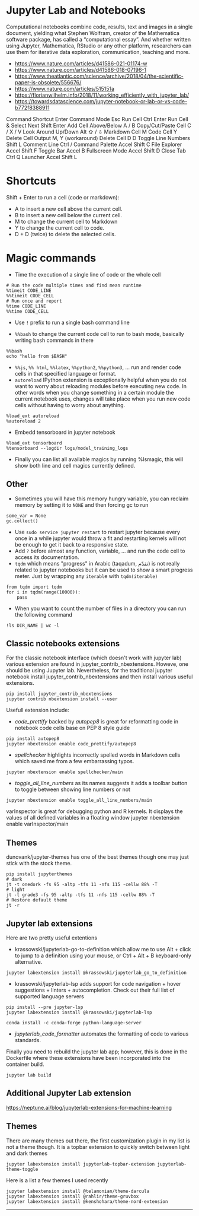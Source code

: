 Jupyter Lab and Notebooks
=========

Computational notebooks combine code, results, text and images in a single document, yielding what Stephen Wolfram, creator of the Mathematica software package, has called a “computational essay”. And whether written using Jupyter, Mathematica, RStudio or any other platform, researchers can use them for iterative data exploration, communication, teaching and more.
- https://www.nature.com/articles/d41586-021-01174-w
- https://www.nature.com/articles/d41586-018-07196-1
- https://www.theatlantic.com/science/archive/2018/04/the-scientific-paper-is-obsolete/556676/
- https://www.nature.com/articles/515151a
- https://florianwilhelm.info/2018/11/working_efficiently_with_jupyter_lab/
- https://towardsdatascience.com/jupyter-notebook-or-lab-or-vs-code-b772f8388911

Command	Shortcut
Enter Command Mode	Esc
Run Cell	Ctrl Enter
Run Cell & Select Next	Shift Enter
Add Cell Above/Below	A / B
Copy/Cut/Paste Cell	C / X / V
Look Around Up/Down	Alt ⇧ / ⇩
Markdown Cell	M
Code Cell	Y
Delete Cell Output	M, Y (workaround)
Delete Cell	D D
Toggle Line Numbers	Shift L
Comment Line	Ctrl /
Command Palette	Accel Shift C
File Explorer	Accel Shift F
Toggle Bar	Accel B
Fullscreen Mode	Accel Shift D
Close Tab	Ctrl Q
Launcher	Accel Shift L

# Shortcuts

Shift + Enter to run a cell (code or markdown):
- A to insert a new cell above the current cell.
- B to insert a new cell below the current cell.
- M to change the current cell to Markdown
- Y to change the current cell to code.
- D + D (twice) to delete the selected cells.

# Magic commands

- Time the execution of a single line of code or the whole cell

```
# Run the code multiple times and find mean runtime 
%timeit CODE_LINE 
%%timeit CODE_CELL 
# Run once and report 
%time CODE_LINE 
%%time CODE_CELL
```

- Use `!` prefix to run a single bash command line

- `%%bash` to change the current code cell to run to bash mode, basically writing bash commands in there

```
%%bash
echo "hello from $BASH"
```

- `%%js`, `%% html`, `%%latex`, `%%python2`, `%%python3`, ... run and render code cells in that specified language or format.
- `autoreload` IPython extension is exceptionally helpful when you do not want to worry about reloading modules before executing new code. In other words when you change something in a certain module the current notebook uses, changes will take place when you run new code cells without having to worry about anything.

```
%load_ext autoreload
%autoreload 2
```

- Embedd tensorboard in jupyter notebook

```
%load_ext tensorboard
%tensorboard --logdir logs/model_training_logs
```

- Finally you can list all available magics by running %lsmagic, this will show both line and cell magics currently defined.

## Other
- Sometimes you will have this memory hungry variable, you can reclaim memory by setting it to `NONE` and then forcing gc to run

```
some_var = None
gc.collect()
```
- Use `sudo service jupyter restart` to restart jupyter because every once in a while jupyter would throw a fit and restarting kernels will not be enough to get it back to a responsive state.
- Add `?` before almost any function, variable, ... and run the code cell to access its documentation.
- `tqdm` which means "progress" in Arabic (taqadum, تقدّم) is not really related to jupyter notebooks but it can be used to show a smart progress meter. Just by wrapping any `iterabl`e with `tqdm(iterable)`

```
from tqdm import tqdm
for i in tqdm(range(10000)):
    pass
```

- When you want to count the number of files in a directory you can run the following command
```
!ls DIR_NAME | wc -l
```

## Classic notebooks extensions
For the classic notebook interface (which doesn't work with jupyter lab) various extension are found in jupyter_contrib_nbextensions. Howeve, one should be using Jupyter lab. Nevertheless, for the traditional jupyter notebook install jupyter_contrib_nbextensions and then install various useful extensions.

```
pip install jupyter_contrib_nbextensions
jupyter contrib nbextension install --user
```
Usefull extension include:
- *code_prettify* backed by *autopep8* is great for reformatting code in notebook code cells base on PEP 8 style guide
```
pip install autopep8
jupyter nbextension enable code_prettify/autopep8
```
- *spellchecker* highlights incorrectly spelled words in Markdown cells which saved me from a few embarrassing typos.
```
jupyter nbextension enable spellchecker/main
```
- *toggle_all_line_numbers* as its names suggests it adds a toolbar button to toggle between showing line numbers or not
```
jupyter nbextension enable toggle_all_line_numbers/main
```
varInspector is great for debugging python and R kernels. It displays the values of all defined variables in a floating window
jupyter nbextension enable varInspector/main

## Themes
dunovank/jupyter-themes has one of the best themes though one may just stick with the stock theme.
```
pip install jupyterthemes
# dark
jt -t onedork -fs 95 -altp -tfs 11 -nfs 115 -cellw 88% -T
# light
jt -t grade3 -fs 95 -altp -tfs 11 -nfs 115 -cellw 88% -T
# Restore default theme
jt -r
```

## Jupyter lab extensions
Here are two pretty useful extentions

- krassowski/jupyterlab-go-to-definition which allow me to use Alt + click to jump to a definition using your mouse, or Ctrl + Alt + B keyboard-only alternative.
```
jupyter labextension install @krassowski/jupyterlab_go_to_definition
```

- krassowski/jupyterlab-lsp adds support for code navigation + hover suggestions + linters + autocompletion. Check out their full list of supported language servers

```
pip install --pre jupyter-lsp
jupyter labextension install @krassowski/jupyterlab-lsp

conda install -c conda-forge python-language-server
```
- *jupyterlab_code_formatter* automates the formatting of code to various standards.

Finally you need to rebuild the jupyter lab app; however, this is done in the Dockerfile where these extensions have been incorporated into the container build.
```
jupyter lab build
```

## Additional Jupyter Lab extension

https://neptune.ai/blog/jupyterlab-extensions-for-machine-learning

## Themes
There are many themes out there, the first customization plugin in my list is not a theme though. It is a topbar extension to quickly switch between light and dark themes

```
jupyter labextension install jupyterlab-topbar-extension jupyterlab-theme-toggle
```

Here is a list a few themes I used recently
```
jupyter labextension install @telamonian/theme-darcula
jupyter labextension install @rahlir/theme-gruvbox
jupyter labextension install @kenshohara/theme-nord-extension
```

--------


